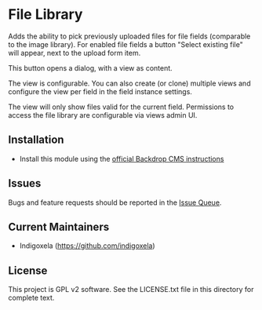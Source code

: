 # File Library

Adds the ability to pick previously uploaded files for file fields (comparable
to the image library). For enabled file fields a button "Select
existing file" will appear, next to the upload form item.

This button opens a dialog, with a view as content.

The view is configurable. You can also create (or clone) multiple views and
configure the view per field in the field instance settings.

The view will only show files valid for the current field. Permissions to
access the file library are configurable via views admin UI.

## Installation

- Install this module using the
  [official Backdrop CMS instructions](https://docs.backdropcms.org/documentation/extend-with-modules)

## Issues

Bugs and feature requests should be reported in the
[Issue Queue](https://github.com/backdrop-contrib/file_library/issues).

## Current Maintainers

- Indigoxela (https://github.com/indigoxela)

## License

This project is GPL v2 software. See the LICENSE.txt file in this directory for complete text.
